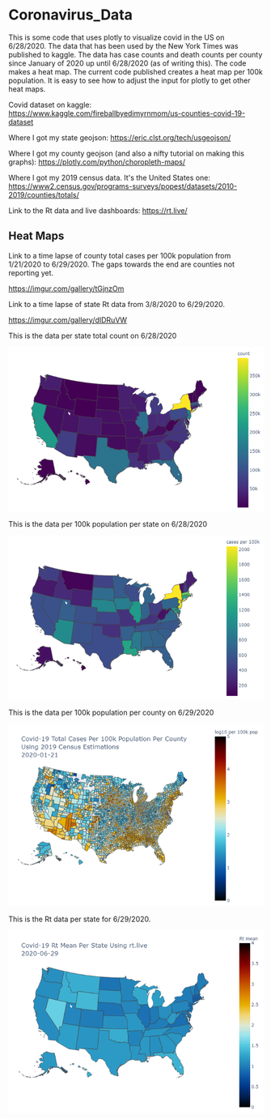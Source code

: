 # Coronavirus_Data

This is some code that uses plotly to visualize covid in the US on 6/28/2020. The data that has been used by the New York Times was published to kaggle. The data 
has case counts and death counts per county since January of 2020 up until 6/28/2020 (as of writing this). The code makes a heat map. The current code published 
creates a heat map per 100k population. It is easy to see how to adjust the input for plotly to get other heat maps.

Covid dataset on kaggle: https://www.kaggle.com/fireballbyedimyrnmom/us-counties-covid-19-dataset

Where I got my state geojson: https://eric.clst.org/tech/usgeojson/

Where I got my county geojson (and also a nifty tutorial on making this graphs): https://plotly.com/python/choropleth-maps/

Where I got my 2019 census data. It's the United States one: https://www2.census.gov/programs-surveys/popest/datasets/2010-2019/counties/totals/

Link to the Rt data and live dashboards: https://rt.live/

## Heat Maps
Link to a time lapse of county total cases per 100k population from 1/21/2020 to 6/29/2020. The gaps towards the end are counties not reporting yet.

https://imgur.com/gallery/tGjnzOm

Link to a time lapse of state Rt data from 3/8/2020 to 6/29/2020.

https://imgur.com/gallery/dIDRuVW

This is the data per state total count on 6/28/2020

![Per State Total Count](/covid_total_states_06282020.png)

This is the data per 100k population per state on 6/28/2020

![Per State Total Count per 100k](/covid_per100k_states_06282020.png)

This is the data per 100k population per county on 6/29/2020

![Per County Total Count per 100k](/covid_per100k_counties_06292020.png)

This is the Rt data per state for 6/29/2020.

![Per State rt](/2020-06-29_rt_per_state.png)



